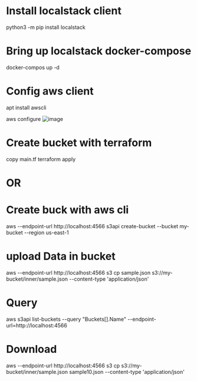 # Install localstack client 

python3 -m pip install localstack

# Bring up localstack docker-compose 
docker-compos up -d
# Config aws client 
apt install awscli 

aws configure
![image](https://user-images.githubusercontent.com/88557305/215318895-9fdf2616-e5cb-4978-bef2-e303c2c59ae1.png)



# Create bucket with terraform 
copy main.tf
terraform apply
# OR
# Create buck with aws cli
aws --endpoint-url http://localhost:4566 s3api create-bucket --bucket my-bucket --region us-east-1

# upload Data in bucket
aws --endpoint-url http://localhost:4566 s3 cp sample.json s3://my-bucket/inner/sample.json --content-type 'application/json'
# Query 
aws s3api list-buckets --query "Buckets[].Name" --endpoint-url=http://localhost:4566 
# Download 
aws --endpoint-url http://localhost:4566 s3 cp s3://my-bucket/inner/sample.json sample10.json --content-type 'application/json'
